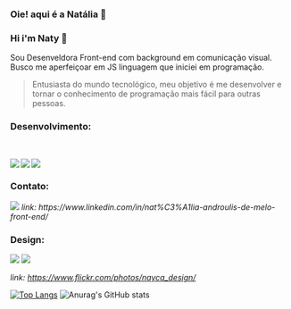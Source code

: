 ### Oie! aqui é a Natália 👋
### Hi i'm Naty  👋

Sou Desenveldora Front-end com background em comunicação visual.
Busco me aperfeiçoar em JS linguagem que iniciei em programação.


<blockquote> Entusiasta do mundo tecnológico, meu objetivo é me desenvolver e tornar o conhecimento de programação mais fácil para outras pessoas.</blockquote>

 <!-- Também trago comigo como valor alternativas sustentáveis como prioridade para qualquer solução buscada pelas empresas, acredito que “ disciplina é liberdade” porque entendo que mesmo não tendo “dom” para determinada tarefa podemos conseguir aptidões incríveis tendo disciplina.
Busco atualmente uma oportunidade que permita-me desenvolver conhecimentos profissional, intelectual e técnico. -->

### Desenvolvimento:

<br>

 <p> <img align="left" src="https://img.shields.io/badge/HTML5-E34F26?style=for-the-badge&logo=html5&logoColor=white"/>  
  <img align="left" src="https://img.shields.io/badge/JavaScript-F7DF1E?style=for-the-badge&logo=javascript&logoColor=black"/>  
  <img align="left"src="https://img.shields.io/badge/CSS3-1572B6?style=for-the-badge&logo=css3&logoColor=white"/>
  
<br/>
  
  
### Contato: 
   <img src="https://img.shields.io/badge/LinkedIn-0077B5?style=for-the-badge&logo=linkedin&logoColor=white"/>
   <i>link: https://www.linkedin.com/in/nat%C3%A1lia-androulis-de-melo-front-end/ </i>

 
    
### Design:
  <img src="https://aleen42.github.io/badges/src/photoshop.svg"/>
  <img src="https://aleen42.github.io/badges/src/illustrator.svg"/>
       
   <i> link: https://www.flickr.com/photos/nayca_design/ </i>
    

[![Top Langs](https://github-readme-stats.vercel.app/api/top-langs/?username=Natandroulis&show_icons=true&theme=merko)](https://github.com/anuraghazra/github-readme-stats)
![Anurag's GitHub stats](https://github-readme-stats.vercel.app/api?username=Natandroulis&show_icons=true&theme=merko)



